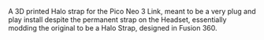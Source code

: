 A 3D printed Halo strap for the Pico Neo 3 Link, meant to be a very plug and play install despite the permanent strap on the Headset, essentially modding the original to be a Halo Strap, designed in Fusion 360.
